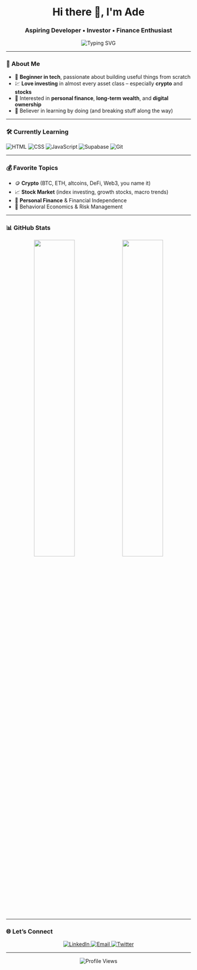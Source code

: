 <h1 align="center">Hi there 👋, I'm Ade</h1>
<h3 align="center">Aspiring Developer • Investor • Finance Enthusiast</h3>

<p align="center">
  <img src="https://readme-typing-svg.demolab.com?font=Fira+Code&size=22&duration=3000&pause=1000&color=00BFFF&center=true&vCenter=true&multiline=true&width=600&height=80&lines=Beginner+in+coding+%F0%9F%92%BB;Investing+in+crypto%2C+stocks%2C+and+everything+in+between;Always+learning%2C+always+building" alt="Typing SVG" />
</p>

---

### 🧠 About Me

- 🚀 **Beginner in tech**, passionate about building useful things from scratch
- 💹 **Love investing** in almost every asset class – especially **crypto** and **stocks**
- 🧾 Interested in **personal finance**, **long-term wealth**, and **digital ownership**
- 🧠 Believer in learning by doing (and breaking stuff along the way)

---

### 🛠️ Currently Learning
![HTML](https://img.shields.io/badge/HTML-E34F26?style=flat&logo=html5&logoColor=white)
![CSS](https://img.shields.io/badge/CSS-1572B6?style=flat&logo=css3&logoColor=white)
![JavaScript](https://img.shields.io/badge/JavaScript-F7DF1E?style=flat&logo=javascript&logoColor=black)
![Supabase](https://img.shields.io/badge/Supabase-3FCF8E?style=flat&logo=supabase&logoColor=white)
![Git](https://img.shields.io/badge/Git-F05032?style=flat&logo=git&logoColor=white)

---

### 💰 Favorite Topics

- 🪙 **Crypto** (BTC, ETH, altcoins, DeFi, Web3, you name it)
- 📈 **Stock Market** (index investing, growth stocks, macro trends)
- 💸 **Personal Finance** & Financial Independence
- 🤯 Behavioral Economics & Risk Management

---

### 📊 GitHub Stats

<p align="center">
  <img src="https://github-readme-stats.vercel.app/api?username=your-username&show_icons=true&theme=tokyonight" width="47%" />
  <img src="https://github-readme-streak-stats.herokuapp.com?user=your-username&theme=tokyonight" width="47%" />
</p>

---

### 🌐 Let’s Connect

<p align="center">
  <a href="https://linkedin.com/in/your-username" target="_blank">
    <img alt="LinkedIn" src="https://img.shields.io/badge/LinkedIn-blue?style=flat&logo=linkedin&logoColor=white" />
  </a>
  <a href="mailto:your.email@example.com">
    <img alt="Email" src="https://img.shields.io/badge/Email-D14836?style=flat&logo=gmail&logoColor=white" />
  </a>
  <a href="https://twitter.com/your-username" target="_blank">
    <img alt="Twitter" src="https://img.shields.io/badge/Twitter-1DA1F2?style=flat&logo=twitter&logoColor=white" />
  </a>
</p>

---

<p align="center">
  <img src="https://komarev.com/ghpvc/?username=your-username&label=Profile+Views&color=blue" alt="Profile Views" />
</p>